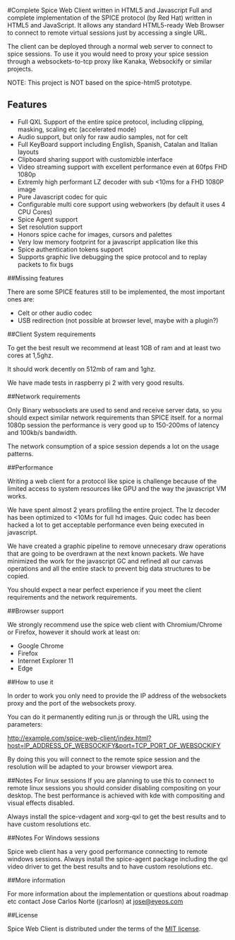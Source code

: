 #Complete Spice Web Client written in HTML5 and Javascript 
Full and complete implementation of the SPICE protocol (by Red Hat) written in HTML5 and JavaScript. It allows any standard HTML5-ready Web Browser to connect to remote 
virtual sessions just by accessing a single URL.

The client can be deployed through a normal web server to connect to spice sessions. To use it you would need to proxy your spice session through a websockets-to-tcp 
proxy like Kanaka, Websockify or similar projects.

NOTE: This project is NOT based on the spice-html5 prototype.

## Features

- Full QXL Support of the entire spice protocol, including clipping, masking, scaling etc (accelerated mode)
- Audio support, but only for raw audio samples, not for celt
- Full KeyBoard support including English, Spanish, Catalan and Italian layouts
- Clipboard sharing support with customizble interface
- Video streaming support with excellent performance even at 60fps FHD 1080p
- Extremly high performant LZ decoder with sub <10ms for a FHD 1080P image
- Pure Javascript codec for quic
- Configurable multi core support using webworkers (by default it uses 4 CPU Cores)
- Spice Agent support
- Set resolution support
- Honors spice cache for images, cursors and palettes
- Very low memory footprint for a javascript application like this
- Spice authentication tokens support
- Supports graphic live debugging the spice protocol and to replay packets to fix bugs

##Missing features

There are some SPICE features still to be implemented, the most important ones are:

- Celt or other audio codec
- USB redirection (not possible at browser level, maybe with a plugin?)

##Client System requirements

To get the best result we recommend at least 1GB of ram and at least two cores at 1,5ghz. 

It should work decently on 512mb of ram and 1ghz.

We have made tests in raspberry pi 2 with very good results.

##Network requirements

Only Binary websockets are used to send and receive server data, so you should expect similar network requirements than SPICE itself.
for a normal 1080p session the performance is very good up to 150-200ms of latency and 100kb/s bandwidth.

The network consumption of a spice session depends a lot on the usage patterns.    

##Performance

Writing a web client for a protocol like spice is challenge because of the limited access to system resources like GPU and the way the javascript VM works.

We have spent almost 2 years profiling the entire project. The lz decoder has been optimized to <10Ms for full hd images. Quic codec has been hacked a lot 
to get acceptable performance even being executed in javascript.

We have created a graphic pipeline to remove unnecesary draw operations that are going to be overdrawn at the next known packets. We have minimized the work
for the javascript GC and refined all our canvas operations and all the entire stack to prevent big data structures to be copied.

You should expect a near perfect experience if you meet the client requirements and the network requirements.

##Browser support

We strongly recommend use the spice web client with Chromium/Chrome or Firefox, however it should work at least on:

- Google Chrome
- Firefox
- Internet Explorer 11
- Edge


##How to use it

In order to work you only need to provide the IP address of the websockets proxy and the port
of the websockets proxy.

You can do it permanently editing run.js or through the URL using the parameters:

http://example.com/spice-web-client/index.html?host=IP_ADDRESS_OF_WEBSOCKIFY&port=TCP_PORT_OF_WEBSOCKIFY

By doing this you will connect to the remote spice session and the resolution will be adapted to your browser viewport area.

##Notes For linux sessions
If you are planning to use this to connect to remote linux sessions you should consider disabling compositing on your desktop. The best performance is achieved with
kde with compositing and visual effects disabled.

Always install the spice-vdagent and xorg-qxl to get the best results and to have custom resolutions etc.

##Notes For Windows sessions

Spice web client has a very good performance connecting to remote windows sessions. Always install the spice-agent package including the qxl video driver to get the best results and to have custom resolutions etc.

##More information

For more information about the implementation or questions about roadmap etc contact Jose Carlos Norte (jcarlosn) at jose@eyeos.com

##License

Spice Web Client is distributed under the terms of the [MIT license](https://opensource.org/licenses/MIT).

